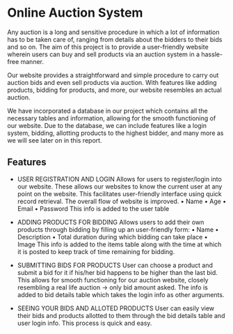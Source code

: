 # Online Auction System

Any auction is a long and sensitive procedure in which a lot of information has to be taken care of, ranging from details about the bidders to their bids and so on. The aim of this project is to provide a user-friendly website wherein users can buy and sell products via an auction system in a hassle-free manner.

Our website provides a straightforward and simple procedure to carry out auction bids and even sell products via auction. With features like adding products, bidding for products, and more, our website resembles an actual auction.

We have incorporated a database in our project which contains all the necessary tables and information, allowing for the smooth functioning of our website. Due to the database, we can include features like a login system, bidding, allotting products to the highest bidder, and many more as we will see later on in this report.


## Features

- USER REGISTRATION AND LOGIN
Allows for users to register/login into our website. These allows our websites to know the current user at any point on the website. This facilitates user-friendly interface using quick record retrieval. The overall flow of website is improved.
•	Name
•	Age
•	Email
•	Password
This info is added to the user table

- ADDING PRODUCTS FOR BIDDING
Allows users to add their own products through bidding by filling up an user-friendly form:
•	Name
•	Description
•	Total duration during which bidding can take place
•	Image
This info is added to the items table along with the time at which it is posted to keep track of time remaining for bidding.

- SUBMITTING BIDS FOR PRODUCTS
User can choose a product and submit a bid for it if his/her bid happens to be higher than the last bid. This allows for smooth functioning for our auction website, closely resembling a real life auction -> only bid amount asked. The info is added to bid details table which takes the login info as other arguments.

- SEEING YOUR BIDS AND ALLOTED PRODUCTS
User can easily view their bids and products allotted to them through the bid details table and user login info. This process is quick and easy.

